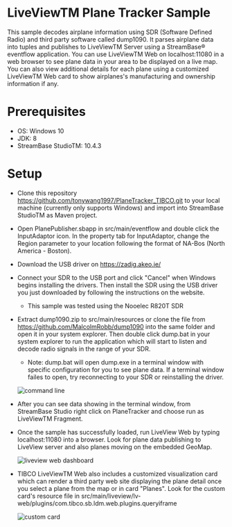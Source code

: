 
# LiveViewTM Plane Tracker Sample

This sample decodes airplane information using SDR (Software Defined Radio) and third party software called dump1090. It parses airplane data into tuples and publishes to LiveViewTM Server using a StreamBase® eventflow application. You can use LiveViewTM Web on localhost:11080 in a web browser to see plane data in your area to be displayed on a live map. You can also view additional details for each plane using a customized LiveViewTM Web card to show airplanes's manufacturing and ownership information if any.

# Prerequisites

* OS: Windows 10
* JDK: 8
* StreamBase StudioTM: 10.4.3

# Setup

* Clone this repository https://github.com/tonywang1997/PlaneTracker_TIBCO.git to your local machine (currently only supports Windows) and import into StreamBase StudioTM as Maven project.

* Open PlanePublisher.sbapp in src/main/eventflow and double click the InputAdaptor icon. In the property tab for InputAdaptor, change the Region parameter to your location following the format of NA-Bos (North America - Boston).

* Download the USB driver on https://zadig.akeo.ie/

* Connect your SDR to the USB port and click "Cancel" when Windows begins installing the drivers. Then install the SDR using the USB driver you just downloaded by following the instructions on the website.
	* This sample was tested using the Nooelec R820T SDR
	
* Extract dump1090.zip to src/main/resources or clone the file from https://github.com/MalcolmRobb/dump1090 into the same folder and open it in your system explorer. Then double click dump.bat in your system explorer to run the application which will start to listen and decode radio signals in the range of your SDR.
	* Note: dump.bat will open dump.exe in a terminal window with specific configuration for you to see plane data. If a terminal window failes to open, try reconnecting to your SDR or reinstalling the driver.
	
	![command line](images/planetracker1.png)
	
* After you can see data showing in the terminal window, from StreamBase Studio right click on PlaneTracker and choose run as LiveViewTM Fragment.
	
* Once the sample has successfully loaded, run LiveView Web by typing localhost:11080 into a browser. Look for plane data publishing to LiveView server and also planes moving on the embedded GeoMap.

	![liveview web dashboard](images/planetracker2.png)

	
* TIBCO LiveViewTM Web also includes a customized visualization card which can render a third party web site displaying the plane detail once you select a plane from the map or in card "Planes". Look for the custom card's resource file in src/main/liveview/lv-web/plugins/com.tibco.sb.ldm.web.plugins.queryiframe
	
	![custom card](images/planetracker3.png)
	  